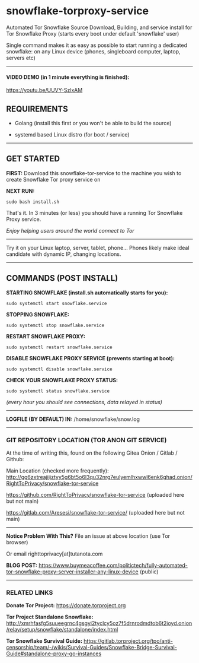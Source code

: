 # snowflake-torproxy-service

Automated Tor Snowflake Source Download, Building, and service install for Tor Snowflake Proxy (starts every boot under default 'snowflake' user)

Single command makes it as easy as possible to start running a dedicated snowflake: on any Linux device (phones, singleboard computer, laptop, servers etc)

---

#### VIDEO DEMO (in 1 minute everything is finished):
https://youtu.be/UUVY-SzlxAM

## REQUIREMENTS 

* Golang (install this first or you won't be able to build the source)

* systemd based Linux distro (for boot / service)
---

## GET STARTED

**FIRST:** Download this snowflake-tor-service to the machine you wish to create Snowflake Tor proxy service on

**NEXT RUN:**

    sudo bash install.sh

That's it. In 3 minutes (or less) you should have a running Tor Snowflake Proxy service.

*Enjoy helping users around the world connect to Tor*

---

Try it on your Linux laptop, server, tablet, phone... Phones likely make ideal candidate with dynamic IP, changing locations.

---

## COMMANDS (POST INSTALL)

**STARTING SNOWFLAKE (install.sh automatically starts for you):**

    sudo systemctl start snowflake.service

**STOPPING SNOWFLAKE:**

    sudo systemctl stop snowflake.service

**RESTART SNOWFLAKE PROXY:**

    sudo systemctl restart snowflake.service

**DISABLE SNOWFLAKE PROXY SERVICE (prevents starting at boot):**

    sudo systemctl disable snowflake.service 

**CHECK YOUR SNOWFLAKE PROXY STATUS:**

    sudo systemctl status snowflake.service

*(every hour you should see connections, data relayed in status)*

---

**LOGFILE (BY DEFAULT) IN:** /home/snowflake/snow.log

---

### GIT REPOSITORY LOCATION (TOR ANON GIT SERVICE) 

At the time of writing this, found on the following Gitea Onion / Gitlab / Github:

Main Location (checked more frequently): http://gg6zxtreajiijztyy5g6bt5o6l3qu32nrg7eulyemlhxwwl6enk6ghad.onion/RightToPrivacy/snowflake-tor-service

https://github.com/RightToPrivacy/snowflake-tor-service (uploaded here but not main)

https://gitlab.com/Aresesi/snowflake-tor-service/ (uploaded here but not main)

---

**Notice Problem With This?** File an issue at above location (use Tor browser)

Or email righttoprivacy[at]tutanota.com

**BLOG POST:** https://www.buymeacoffee.com/politictech/fully-automated-tor-snowflake-proxy-server-installer-any-linux-device (public)

---

### RELATED LINKS

**Donate Tor Project:** https://donate.torproject.org

**Tor Project Standalone Snowflake:** http://xmrhfasfg5suueegrnc4gsgyi2tyclcy5oz7f5drnrodmdtob6t2ioyd.onion/relay/setup/snowflake/standalone/index.html

**Tor Snowflake Survival Guide:** https://gitlab.torproject.org/tpo/anti-censorship/team/-/wikis/Survival-Guides/Snowflake-Bridge-Survival-Guide#standalone-proxy-go-instances

